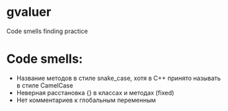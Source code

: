 # gvaluer
Code smells finding practice

# Code smells:

  * Название методов в стиле snake_case, хотя в С++ принято называть в стиле CamelCase
  * Неверная расстановка {} в классах и методах (fixed)
  * Нет комментариев к глобальным переменным
